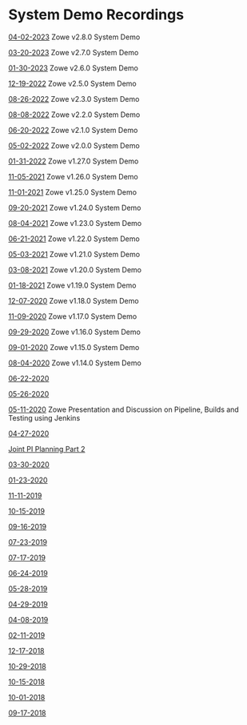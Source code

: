 # System Demo Recordings

[04-02-2023](https://zoom.us/rec/share/W3h17KFjzj4ECVG5z6CesHGgCRNiElZqjVbi0PB75CRAhZs4pW8rqWG6aRPK-JV_.axHZGHvKBwb81BzK) Zowe v2.8.0 System Demo

[03-20-2023](https://zoom.us/rec/share/bkbJdEbre1Nj2FjxNKndaP71tglCHkAQOUod1VywXqzfazU9h9GStWghrOv3h5oZ._ryWCQhdNAoPAtKC) Zowe v2.7.0 System Demo

[01-30-2023](https://zoom.us/rec/share/NL_BtEgP2DtfHTXZ8BH5CasMD-zo9Ay2SGfKF9xmzcnVYHP7njCjRZ6tP_d5qj77.IQgkF4eFf-pAo6uK) Zowe v2.6.0 System Demo

[12-19-2022](https://zoom.us/rec/share/AeUioh9cL2pUFDAqsK6-PbbC97l2wlI5VNrCbOXKi37m-8DcHLNZcOawHz7IHG3u.WttRZYwleuHBMn7C?startTime=1671458061000) Zowe v2.5.0 System Demo

[08-26-2022](https://zoom.us/rec/play/5LNxjz0AtshFPQ7Z2aRxfJj_Bh-i-b5CIfKAgyTtFis2OBXFf0w6I4d2LUdNCbZNuZEy-hj08SmWtSSG.ZdP7XQVwFKphzwpc?autoplay=true&startTime=1664197195000) Zowe v2.3.0 System Demo

[08-08-2022](https://zoom.us/rec/share/bYIyOduJv4yb_syuvm25hCfxIauR3YTKSkEKFsnsi_HP0ROaUvA1D9WnG424tDfS.MMOjcYU5ES0iGW39?startTime=1659966984000) Zowe v2.2.0 System Demo

[06-20-2022](https://zoom.us/rec/share/wGxOG7V_f4ZYv0tcHHCch0-dfn8NomsEPmnTZH4ZXqRzpM3fucMJ8NVEwwXdHTUH.WHN1hsSlkSf3l63B?startTime=1655729715000) Zowe v2.1.0 System Demo

[05-02-2022](https://zoom.us/rec/share/iG7bYptkerSeDUIv5e8V1EFazHQf0EMGHZpqQnjSbe55FNXRg78ndYh_QKruHMBD.Uw4WGfV4VMfgD53t?startTime=1651496134000) Zowe v2.0.0 System Demo

[01-31-2022](https://zoom.us/rec/share/ct35Wg9lije2b6LQZUQ7mpOgYJ9Cw7qZFZDRai1h6WxaamgTrE1B58eTToTmbGFP.DdXxDO_62xtSxrlJ?startTime=1643637681000) Zowe v1.27.0 System Demo

[11-05-2021](https://zoom.us/rec/share/PxplCYEHzOBFhBDsBfV8C-7XF7MGH2Z6YMGVzQDh_FjJ3FdaEtZuyV3YdbPz_Vrk.YCCu-vcFTxqo2Yhk?startTime=1641390922000) Zowe v1.26.0 System Demo

[11-01-2021](https://zoom.us/rec/share/7mfInD4tn3KwtByfn5hKWBc4ArHjgQZDFKjxAkM9LYqs8F2CH6uCNkl7LM0XpRWu.7me5TnWaZOvCYvY1?startTime=1635774898000) Zowe v1.25.0 System Demo

[09-20-2021](https://zoom.us/rec/share/AoE_lVL2onz5e0T5LkMPAWDfn31mSHEX_x05ltGF-W1Fee16GZQEgEsIS6QprAxB.bhv3_ZPWwkWc6QIC?startTime=1632142431000) Zowe v1.24.0 System Demo

[08-04-2021](https://zoom.us/rec/share/e61hHiprOmx5VVARlVBBRXQH2HI58ojdJK5cMxFeSJjL1tMDIUne4EV5bS04EG8W.AiMBYjn6z7Nv7e4P?startTime=1628081845000) Zowe v1.23.0 System Demo

[06-21-2021](https://zoom.us/rec/share/LmveAaxZFOlsfDFi-AdLhLBmXEYAIFu7ily4siN9c85TxLbnn6kjGzL_qslb0iDJ.-iTCYX63GLq_Cz5d?startTime=1624279989000) Zowe v1.22.0 System Demo

[05-03-2021](https://zoom.us/rec/share/WWxKsn84COQKAEW4T71Wx4c7XHup14lbKa-zGJ89ISktY0wV5GCDAu8d1-FBJiJs.ITAfjZOxTp0kjQAT?startTime=1620046634000) Zowe v1.21.0 System Demo

[03-08-2021](https://zoom.us/rec/share/TJUCIumd8Ohbefn9-4-fNRo9Ed9BLvE8L0vcSU58i_vFpkiIDNBM0Fmhm7paFfio.2ZwplWfqzVFeYBBj?startTime=1615211781000) Zowe v1.20.0 System Demo

[01-18-2021](https://zoom.us/rec/share/zHnYgHdsoQoNyP18pOg4rqx6tlg1ZH7F3Z2Bu85RkmrmAibj6ge1FDhvtE7sHxq7.OGbSNzieDvkqGZQr?startTime=1610978223000) Zowe v1.19.0 System Demo

[12-07-2020](https://zoom.us/rec/share/KWUYe1p-KU-6nidFRFbhli41_iuOHdhkjmpkGQjKRfc6DWSdwsd8q3N437BqZ8Mq.HgORuZKq57HSAIGs?startTime=1607349238000) Zowe v1.18.0 System Demo

[11-09-2020](https://zoom.us/rec/share/r5I5cLT7Cam9tLhrNDhmzMnXunJ9bE97EUMa8YveofjoRnpmwQCKsvfjJnasFBEO.OaYJ94qnQkKZ1oon?startTime=1604930094000) Zowe v1.17.0 System Demo

[09-29-2020](https://zoom.us/rec/share/_UKVqOUhGBIG7OlnsmWIkB0ithLFjEfkgq_tEMrPegdtjjqo3v6SnzVKAns8RmrL.y4Ls3Ccx8mE5H6tK?startTime=1601384453000) Zowe v1.16.0 System Demo

[09-01-2020](https://zoom.us/rec/share/6eFqMeH2sTxIXLfwwl_zSLQmPKTGX6a8gCFLqKIFyUjXNw3XuaqJ21t4nfAd326T?startTime=1598965243000) Zowe v1.15.0 System Demo

[08-04-2020](https://zoom.us/rec/share/2utedL-g-W1Ib6_A0WXBfqEkXaLCT6a823IfrPIJykfaOf1tTes57yLkR1pQAIWl?startTime=1596546100000) Zowe v1.14.0 System Demo

[06-22-2020](https://zoom.us/rec/share/5f54DJX-70dLbIX9xh3beLV7NZzneaa81yFP-_IMzkvOx50Qp-OXexOFHrb7l9j3?startTime=1592845290000)

[05-26-2020](https://zoom.us/rec/share/ptVkL6urpzxIGp3U4hvNRrYzMdv_eaa81nNK-PJYxUlMPQu01GIRG4awy4UZnxSy?startTime=1590498127000f)

[05-11-2020](https://zoom.us/rec/share/wudlBLX1zmpLWIXp2Wf-Xv48XY3uX6a81iEb_6IMyUnMXUYd9fo1FOLb7jYTbOhJ?startTime=1589202135000) Zowe Presentation and Discussion on Pipeline, Builds and Testing using Jenkins

[04-27-2020](https://zoom.us/rec/share/9MZwcL_Mq01Ofp3H90LwepUlRJbLT6a81nUZ_fALyBnAS93xSOfrRTVaD2wpruIt?startTime=1587992556000)

[Joint PI Planning Part 2](https://zoom.us/rec/share/5fVkPar2x2RJXon9yUvTXqUgEpjpX6a80SdMqfNexU9l0MYWaGn0yLkF8dldlffU?startTime=1587130476000)

[03-30-2020](https://zoom.us/rec/share/puNrJPLSqEhJcpHg7ESDZ4cmAomiT6a80SAYqaUNzEvJgvyAumRQ0aPSxO0Luywn?startTime=1585573528000)

[01-23-2020](https://zoom.us/rec/share/tdNZFrOuq2RJQoXSynngB_E_QK_8aaa823QbqfYFyR4mgMSHptcE9yRY0cLJjtGK)

[11-11-2019](https://zoom.us/recording/share/pCUguECrXdlnFJtwVDklmDkmUu2rKZu9VxRqE-WgGxOwIumekTziMw?startTime=1573480842000)

[10-15-2019](https://zoom.us/recording/share/KnZqzR4axbOWRIP_P7RlbBPjfSDnG_-9Vx36XkVvRv2wIumekTziMw)

[09-16-2019](https://zoom.us/recording/share/Q4UXBNlNUPEYG_1_BSo2i4uh-UR4zfO2NEkp16pFwWuwIumekTziMw)

[07-23-2019](https://zoom.us/recording/share/z6YMePf3ZO5KXLgRFXDGgUp5tbGmln7DJ8REbyQ6UwCwIumekTziMw)

[07-17-2019](https://zoom.us/recording/share/2tTVsoaf4TPi6pCL3ES8Va_QWEZONj-mPlybSRwPS3WwIumekTziMw)

[06-24-2019](https://zoom.us/recording/share/7mQtMbXYtfOIXvVUHKRTK4Wks929d4g1IgpDDviQNF6wIumekTziMw)

[05-28-2019](https://zoom.us/recording/share/eIUzE9qoCytDQAbFkV5zP_1FgdJZ5bptPFNYOxyICTSwIumekTziMw)

[04-29-2019](https://zoom.us/recording/share/zYOnyTlOrNPvnQxJPNe4U1i0QMb0fVW_3pfFX2JsDs2wIumekTziMw)

[04-08-2019](https://zoom.us/recording/share/EnvedsRT_MPzqfEWG9yOkcakXoUm7gER3NDFt2L9ApWwIumekTziMw)

[02-11-2019](https://zoom.us/recording/share/BfE-uQ9bf2LNxoE0UL6hYd80qG0xVmS0hDbGVlP394uwIumekTziMw)

[12-17-2018](https://zoom.us/recording/share/ohY3dUwaiZ1eQvVTPyma2T8N9Yzsew7aJFWOYFVbvTOwIumekTziMw)

[10-29-2018](https://zoom.us/recording/share/ohY3dUwaiZ1eQvVTPyma2T8N9Yzsew7aJFWOYFVbvTOwIumekTziMw)

[10-15-2018](https://zoom.us/recording/share/-Md1Iv6vVdlZrM4G78MvSUg1kCTQeqBdCbMeqAydNcawIumekTziMw)

[10-01-2018](https://zoom.us/recording/share/eFW7hrs40XDgGiPUVvFflggGXzl_1s0asI3aglqHqFmwIumekTziMw)

[09-17-2018](https://zoom.us/recording/share/zpGaO4IoeZ835GT9cvpSxSny7cfc4O7T7gvWBfctzXWwIumekTziMw?startTime=1537191100000)
